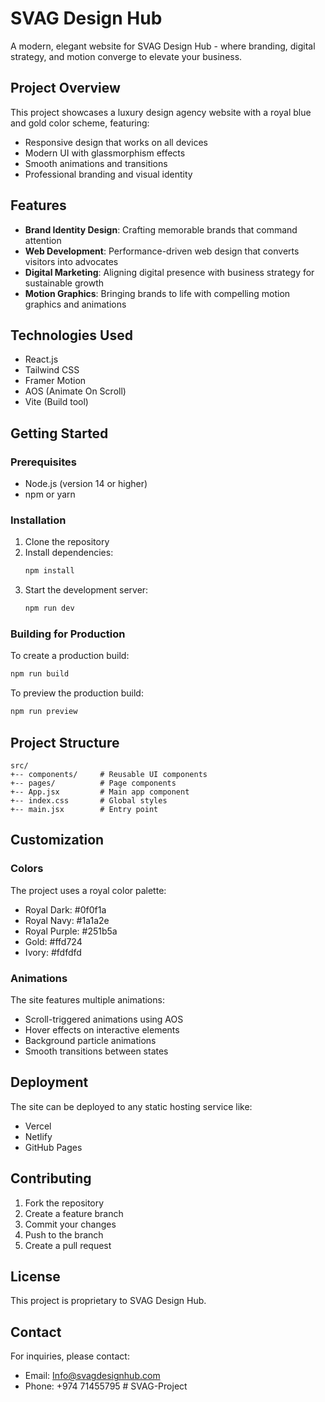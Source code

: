# SVAG Design Hub

A modern, elegant website for SVAG Design Hub - where branding, digital strategy, and motion converge to elevate your business.

## Project Overview

This project showcases a luxury design agency website with a royal blue and gold color scheme, featuring:

- Responsive design that works on all devices
- Modern UI with glassmorphism effects
- Smooth animations and transitions
- Professional branding and visual identity

## Features

- **Brand Identity Design**: Crafting memorable brands that command attention
- **Web Development**: Performance-driven web design that converts visitors into advocates
- **Digital Marketing**: Aligning digital presence with business strategy for sustainable growth
- **Motion Graphics**: Bringing brands to life with compelling motion graphics and animations

## Technologies Used

- React.js
- Tailwind CSS
- Framer Motion
- AOS (Animate On Scroll)
- Vite (Build tool)

## Getting Started

### Prerequisites

- Node.js (version 14 or higher)
- npm or yarn

### Installation

1. Clone the repository
2. Install dependencies:
   ```bash
   npm install
   ```
3. Start the development server:
   ```bash
   npm run dev
   ```

### Building for Production

To create a production build:
```bash
npm run build
```

To preview the production build:
```bash
npm run preview
```

## Project Structure

```
src/
+-- components/     # Reusable UI components
+-- pages/          # Page components
+-- App.jsx         # Main app component
+-- index.css       # Global styles
+-- main.jsx        # Entry point
```

## Customization

### Colors
The project uses a royal color palette:
- Royal Dark: #0f0f1a
- Royal Navy: #1a1a2e
- Royal Purple: #251b5a
- Gold: #ffd724
- Ivory: #fdfdfd

### Animations
The site features multiple animations:
- Scroll-triggered animations using AOS
- Hover effects on interactive elements
- Background particle animations
- Smooth transitions between states

## Deployment

The site can be deployed to any static hosting service like:
- Vercel
- Netlify
- GitHub Pages

## Contributing

1. Fork the repository
2. Create a feature branch
3. Commit your changes
4. Push to the branch
5. Create a pull request

## License

This project is proprietary to SVAG Design Hub.

## Contact

For inquiries, please contact:
- Email: Info@svagdesignhub.com
- Phone: +974 71455795
#   S V A G - P r o j e c t  
 